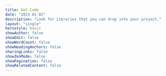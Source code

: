 ```yaml
---
title: Get Code
date: "2023-01-02"
description: "Look for Libraries that you can drop into your project."
layout: "single"
herostyle: basic
showAuthor: false
showEdit: false
showWordCount: false
showHeadingAnchors: false
sharingLinks: false
showZenMode: false
showPagination: false
showRelatedContent: false
---
```

